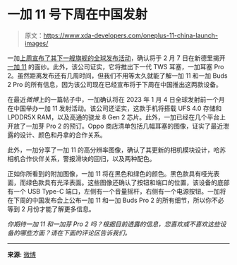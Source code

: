 # 一加 11 号下周在中国发射

> 原文：<https://www.xda-developers.com/oneplus-11-china-launch-images/>

一加[上周宣布了其下一艘旗舰的全球发布活动](https://www.xda-developers.com/oneplus-11-launch-announcement/)，确认将于 2 月 7 日在新德里揭开[一加 11](https://www.xda-developers.com/oneplus-11/) 的面纱。此外，该公司证实，它将推出下一代 TWS 耳塞，一加耳塞 Pro 2。虽然距离发布还有几周时间，但我们不用等太久就能了解一加 11 和一加 Buds 2 Pro 的所有信息，因为该公司现在已经宣布将于下周在中国推出这两款设备。

在最近*微博*上的一篇帖子中，一加确认将在 2023 年 1 月 4 日全球发射前一个月在中国举办一加 11 发射活动。该公司还证实，这款手机将搭载 UFS 4.0 存储和 LPDDR5X RAM，以及高通的骁龙 8 Gen 2 芯片。此外，一加已经在几个平台上开放了一加芽 Pro 2 的预订。Oppo 商店清单包括几幅耳塞的图像，证实了最近泄露的设计、颜色和丹拿的合作关系。

此外，一加分享了一加 11 的高分辨率图像，确认了其更新的相机模块设计，哈苏相机合作伙伴关系，警报滑块的回归，以及两种配色。

正如你所看到的附加图像，一加 11 将在黑色和绿色的颜色。黑色款具有哑光表面，而绿色款具有光泽表面。这些图像还确认了按钮和端口的位置，该设备的底部有一个 USB Type-C 端口，左侧有一个音量摇杆，右侧有一个电源按钮。一加将在下周的中国发布会上公布一加 11 和一加 Buds Pro 2 的所有细节，所以你不必等到 2 月份才能了解更多信息。

*你期待一加 11 和一加芽 Pro 2 吗？根据目前透露的信息，您喜欢或不喜欢这些设备的哪些方面？请在下面的评论区告诉我们。*

* * *

**来源:** [微博](https://weibo.com/oneplusmobile)